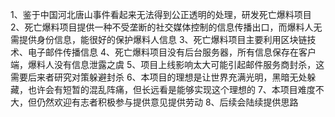 1、鉴于中国河北唐山事件看起来无法得到公正透明的处理，研发死亡爆料项目
2、死亡爆料项目提供一种不受垄断的社交媒体控制的信息传播出口，而爆料人无需提供身份信息，能很好的保护爆料人信息
3、死亡爆料项目主要利用区块链技术、电子邮件传播信息
4、死亡爆料项目没有后台服务器，所有信息保存在客户端，爆料人没有信息泄露之虞
5、项目上线影响太大可能引起邮件服务商封杀，这需要后来者研究对策躲避封杀
6、本项目的理想是让世界充满光明，黑暗无处躲藏，也许会有短暂的混乱阵痛，但长远看是能够实现这个理想的
7、本项目难度不大，但仍然欢迎有志者积极参与提供意见提供劳动
8、后续会陆续提供思路
